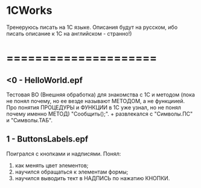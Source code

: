 # 1CWorks
Тренеруюсь писать на 1С языке. Описания будут на русском, ибо писать описание к 1С  на английском - странно!)

=====================
=====================
<0 - HelloWorld.epf
--------------------
  Тестовая ВО (Внешняя обработка) для знакомства с 1C и методом (пока не понял почему, но ее везде называют МЕТОДОМ, а не функциией. 
Про понятия ПРОЦЕДУРЫ и ФУНКЦИИ в 1С уже узнал, но не понял почему именно МЕТОД) "Сообщить();". + развлекался с "Символы.ПС" и "Символы.ТАБ". 

1 - ButtonsLabels.epf
---------------------
Поигрался с кнопками и надписями. Понял:
1. как менять цвет элементов;
2. научился обращаться к элементам формы;
3. научился выводить тект в НАДПИСЬ по нажатию КНОПКИ.



